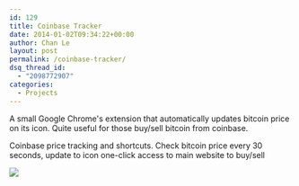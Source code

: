 ```yaml
---
id: 129
title: Coinbase Tracker
date: 2014-01-02T09:34:22+00:00
author: Chan Le
layout: post
permalink: /coinbase-tracker/
dsq_thread_id:
  - "2098772907"
categories:
  - Projects
---
```

A small Google Chrome's extension that automatically updates bitcoin price on its icon. Quite useful for those buy/sell bitcoin from coinbase.

Coinbase price tracking and shortcuts. Check bitcoin price every 30 seconds, update to icon one-click access to main website to buy/sell

[![](https://developer.chrome.com/webstore/images/ChromeWebStore_BadgeWBorder_v2_206x58.png)](https://chrome.google.com/webstore/detail/coinbase/eknmccligomdjblkeooegjaabglacbpi)
